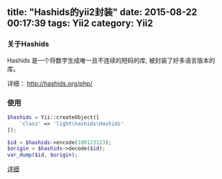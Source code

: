 title: "Hashids的yii2封装"
date: 2015-08-22 00:17:39
tags: Yii2
category: Yii2
---

### 关于Hashids

Hashids 是一个将数字生成唯一且不连续的短码的库, 被封装了好多语言版本的库。

详细： http://hashids.org/php/

### 使用

```php
$hashids = Yii::createObject([
    'class' => 'light\hashids\Hashids'
]);

$id = $hashids->encode(100123123);
$origin = $hashids->decode($id);
var_dump($id, $origin);
```

[详细](https://packagist.org/packages/light/hashids)